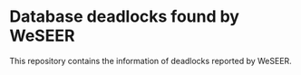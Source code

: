 # Database deadlocks found by WeSEER

This repository contains the information of deadlocks reported by WeSEER.
